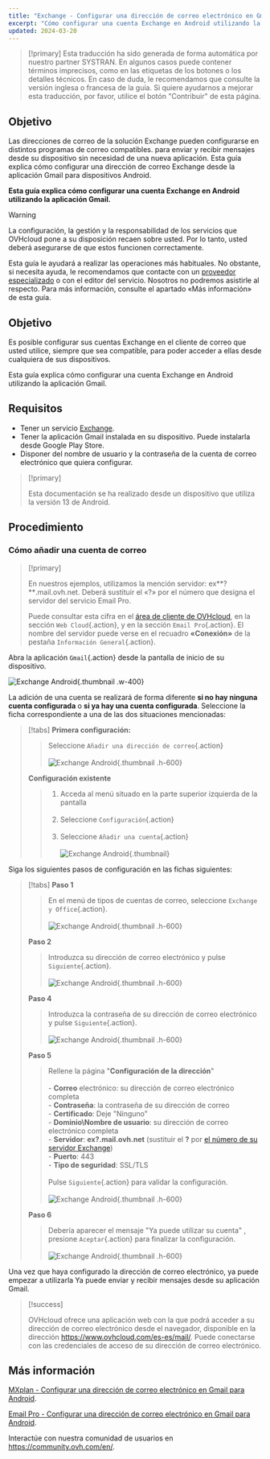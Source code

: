 ```yaml
---
title: "Exchange - Configurar una dirección de correo electrónico en Gmail para Android"
excerpt: "Cómo configurar una cuenta Exchange en Android utilizando la aplicación Gmail"
updated: 2024-03-20
---
```


<style>
.w-400 {
  max-width:400px !important;
}
.h-600 {
  max-height:600px !important;
}
</style>

> [!primary]
> Esta traducción ha sido generada de forma automática por nuestro partner SYSTRAN. En algunos casos puede contener términos imprecisos, como en las etiquetas de los botones o los detalles técnicos. En caso de duda, le recomendamos que consulte la versión inglesa o francesa de la guía. Si quiere ayudarnos a mejorar esta traducción, por favor, utilice el botón "Contribuir" de esta página.
>

## Objetivo

Las direcciones de correo de la solución Exchange pueden configurarse en distintos programas de correo compatibles. para enviar y recibir mensajes desde su dispositivo sin necesidad de una nueva aplicación. Esta guía explica cómo configurar una dirección de correo Exchange desde la aplicación Gmail para dispositivos Android.

**Esta guía explica cómo configurar una cuenta Exchange en Android utilizando la aplicación Gmail.**

> [!warning]
>
> La configuración, la gestión y la responsabilidad de los servicios que OVHcloud pone a su disposición recaen sobre usted. Por lo tanto, usted deberá asegurarse de que estos funcionen correctamente.
>
> Esta guía le ayudará a realizar las operaciones más habituales. No obstante, si necesita ayuda, le recomendamos que contacte con un [proveedor especializado](https://partner.ovhcloud.com/es-es/) o con el editor del servicio. Nosotros no podremos asistirle al respecto. Para más información, consulte el apartado «Más información» de esta guía.

## Objetivo

Es posible configurar sus cuentas Exchange en el cliente de correo que usted utilice, siempre que sea compatible, para poder acceder a ellas desde cualquiera de sus dispositivos.

Esta guía explica cómo configurar una cuenta Exchange en Android utilizando la aplicación Gmail.

## Requisitos

- Tener un servicio [Exchange](/links/web/emails).
- Tener la aplicación Gmail instalada en su dispositivo. Puede instalarla desde Google Play Store.
- Disponer del nombre de usuario y la contraseña de la cuenta de correo electrónico que quiera configurar.

> [!primary]
>
> Esta documentación se ha realizado desde un dispositivo que utiliza la versión 13 de Android.
>

## Procedimiento

### Cómo añadir una cuenta de correo <a name="addaccount"></a>

> [!primary]
>
> En nuestros ejemplos, utilizamos la mención servidor: ex**?**.mail.ovh.net. Deberá sustituir el «?» por el número que designa el servidor del servicio Email Pro.
>
> Puede consultar esta cifra en el [área de cliente de OVHcloud](/links/manager), en la sección `Web Cloud`{.action}, y en la sección `Email Pro`{.action}. El nombre del servidor puede verse en el recuadro **«Conexión»** de la pestaña `Información General`{.action}.
>

Abra la aplicación `Gmail`{.action} desde la pantalla de inicio de su dispositivo.

![Exchange Android](images/exchange-android-00.png){.thumbnail .w-400}

La adición de una cuenta se realizará de forma diferente **si no hay ninguna cuenta configurada** o **si ya hay una cuenta configurada**. Seleccione la ficha correspondiente a una de las dos situaciones mencionadas:

> [!tabs]
> **Primera configuración:**
>>
>> Seleccione `Añadir una dirección de correo`{.action}<br><br>
>> ![Exchange Android](images/android-first.png){.thumbnail .h-600}
>>
> **Configuración existente**
>>
>> 1. Acceda al menú situado en la parte superior izquierda de la pantalla<br><br>
>> 2. Seleccione `Configuración`{.action}<br><br>
>> 3. Seleccione `Añadir una cuenta`{.action}<br><br>
>> ![Exchange Android](images/android-existing.png){.thumbnail}
>>

Siga los siguientes pasos de configuración en las fichas siguientes:

> [!tabs]
> **Paso 1**
>> En el menú de tipos de cuentas de correo, seleccione `Exchange y Office`{.action}.<br><br>
>> ![Exchange Android](images/exchange-android-01.png){.thumbnail .h-600}
>>
> **Paso 2**
>> Introduzca su dirección de correo electrónico y pulse `Siguiente`{.action}.<br><br>
>> ![Exchange Android](images/exchange-android-02.png){.thumbnail .h-600}
>>
> **Paso 4**
>> Introduzca la contraseña de su dirección de correo electrónico y pulse `Siguiente`{.action}.<br><br>
>> ![Exchange Android](images/exchange-android-03.png){.thumbnail .h-600}
>>
> **Paso 5**
>> Rellene la página "**Configuración de la dirección**"<br><br>- **Correo** electrónico: su dirección de correo electrónico completa<br>- **Contraseña**: la contraseña de su dirección de correo<br>- **Certificado**: Deje "Ninguno"<br>- **Dominio\Nombre de usuario**: su dirección de correo electrónico completa<br>- **Servidor**: **ex?.mail.ovh.net** (sustituir el **?** por [el número de su servidor Exchange](#addaccount))<br>- **Puerto**: 443<br>- **Tipo de seguridad**: SSL/TLS<br><br>Pulse `Siguiente`{.action} para validar la configuración.<br><br>
>> ![Exchange Android](images/exchange-android-04.png){.thumbnail .h-600}
>>
> **Paso 6**
>> Debería aparecer el mensaje "Ya puede utilizar su cuenta" , presione `Aceptar`{.action} para finalizar la configuración.<br><br>
>> ![Exchange Android](images/exchange-android-05.png){.thumbnail .h-600}
>>

Una vez que haya configurado la dirección de correo electrónico, ya puede empezar a utilizarla Ya puede enviar y recibir mensajes desde su aplicación Gmail.

> [!success]
>
> OVHcloud ofrece una aplicación web con la que podrá acceder a su dirección de correo electrónico desde el navegador, disponible en la dirección <https://www.ovhcloud.com/es-es/mail/>. Puede conectarse con las credenciales de acceso de su dirección de correo electrónico.

## Más información <a name="go-further"></a>

[MXplan - Configurar una dirección de correo electrónico en Gmail para Android](/pages/web_cloud/email_and_collaborative_solutions/mx_plan/how_to_configure_android).

[Email Pro - Configurar una dirección de correo electrónico en Gmail para Android](/pages/web_cloud/email_and_collaborative_solutions/email_pro/how_to_configure_android).

Interactúe con nuestra comunidad de usuarios en <https://community.ovh.com/en/>.
